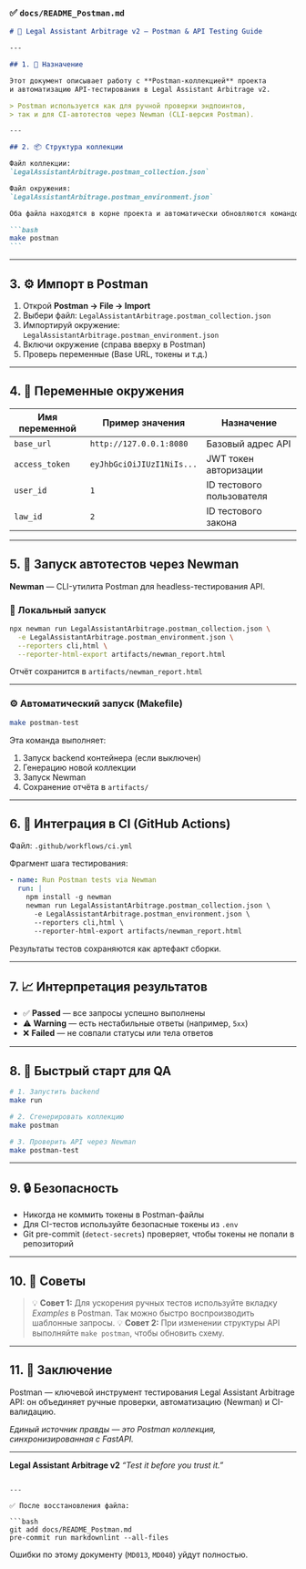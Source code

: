 ### ✅ `docs/README_Postman.md`

````markdown
# 🧩 Legal Assistant Arbitrage v2 — Postman & API Testing Guide

---

## 1. 🎯 Назначение

Этот документ описывает работу с **Postman-коллекцией** проекта
и автоматизацию API-тестирования в Legal Assistant Arbitrage v2.

> Postman используется как для ручной проверки эндпоинтов,
> так и для CI-автотестов через Newman (CLI-версия Postman).

---

## 2. 📦 Структура коллекции

Файл коллекции:
`LegalAssistantArbitrage.postman_collection.json`

Файл окружения:
`LegalAssistantArbitrage.postman_environment.json`

Оба файла находятся в корне проекта и автоматически обновляются командой:

```bash
make postman
```
````

---

## 3. ⚙️ Импорт в Postman

1. Открой **Postman → File → Import**
2. Выбери файл:
   `LegalAssistantArbitrage.postman_collection.json`
3. Импортируй окружение:
   `LegalAssistantArbitrage.postman_environment.json`
4. Включи окружение (справа вверху в Postman)
5. Проверь переменные (Base URL, токены и т.д.)

---

## 4. 🔑 Переменные окружения

| Имя переменной | Пример значения           | Назначение                |
| -------------- | ------------------------- | ------------------------- |
| `base_url`     | `http://127.0.0.1:8080`   | Базовый адрес API         |
| `access_token` | `eyJhbGciOiJIUzI1NiIs...` | JWT токен авторизации     |
| `user_id`      | `1`                       | ID тестового пользователя |
| `law_id`       | `2`                       | ID тестового закона       |

---

## 5. 🧪 Запуск автотестов через Newman

**Newman** — CLI-утилита Postman для headless-тестирования API.

### 🧰 Локальный запуск

```bash
npx newman run LegalAssistantArbitrage.postman_collection.json \
  -e LegalAssistantArbitrage.postman_environment.json \
  --reporters cli,html \
  --reporter-html-export artifacts/newman_report.html
```

Отчёт сохранится в `artifacts/newman_report.html`

---

### ⚙️ Автоматический запуск (Makefile)

```bash
make postman-test
```

Эта команда выполняет:

1. Запуск backend контейнера (если выключен)
2. Генерацию новой коллекции
3. Запуск Newman
4. Сохранение отчёта в `artifacts/`

---

## 6. 🤖 Интеграция в CI (GitHub Actions)

Файл: `.github/workflows/ci.yml`

Фрагмент шага тестирования:

```yaml
- name: Run Postman tests via Newman
  run: |
    npm install -g newman
    newman run LegalAssistantArbitrage.postman_collection.json \
      -e LegalAssistantArbitrage.postman_environment.json \
      --reporters cli,html \
      --reporter-html-export artifacts/newman_report.html
```

Результаты тестов сохраняются как артефакт сборки.

---

## 7. 📈 Интерпретация результатов

- ✅ **Passed** — все запросы успешно выполнены
- ⚠️ **Warning** — есть нестабильные ответы (например, `5xx`)
- ❌ **Failed** — не совпали статусы или тела ответов

---

## 8. 🧰 Быстрый старт для QA

```bash
# 1. Запустить backend
make run

# 2. Сгенерировать коллекцию
make postman

# 3. Проверить API через Newman
make postman-test
```

---

## 9. 🔒 Безопасность

- Никогда не коммить токены в Postman-файлы
- Для CI-тестов используйте безопасные токены из `.env`
- Git pre-commit (`detect-secrets`) проверяет, чтобы токены не попали в репозиторий

---

## 10. 🧾 Советы

> 💡 **Совет 1:**
> Для ускорения ручных тестов используйте вкладку _Examples_ в Postman.
> Так можно быстро воспроизводить шаблонные запросы.
> 💡 **Совет 2:**
> При изменении структуры API выполняйте `make postman`, чтобы обновить схему.

---

## 11. 🏁 Заключение

Postman — ключевой инструмент тестирования Legal Assistant Arbitrage API:
он объединяет ручные проверки, автоматизацию (Newman) и CI-валидацию.

_Единый источник правды — это Postman коллекция, синхронизированная с FastAPI._

---

**Legal Assistant Arbitrage v2**
_“Test it before you trust it.”_

````

---

✅ После восстановления файла:

```bash
git add docs/README_Postman.md
pre-commit run markdownlint --all-files
````

Ошибки по этому документу (`MD013`, `MD040`) уйдут полностью.
